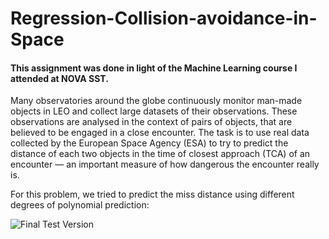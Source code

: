 # Regression-Collision-avoidance-in-Space
#### This assignment was done in light of the Machine Learning course I attended at NOVA SST.
Many observatories around the globe continuously monitor man-made objects in LEO and
collect large datasets of their observations. These observations are analysed in the context of pairs
of objects, that are believed to be engaged in a close encounter. The task is to use real data
collected by the European Space Agency (ESA) to try to predict the distance of each two objects
in the time of closest approach (TCA) of an encounter — an important measure of how dangerous
the encounter really is.

For this problem, we tried to predict the miss distance using different degrees of polynomial prediction:

![Final Test Version](https://user-images.githubusercontent.com/45294533/220662382-547e7b46-8385-4f14-8a6b-6274322af265.png)

